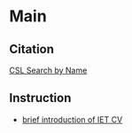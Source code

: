 # Main

## Citation

[CSL Search by Name](https://editor.citationstyles.org/searchByName/)

## Instruction

- [brief introduction of IET CV](https://zhuanlan.zhihu.com/p/537313247?utm_id=0)
